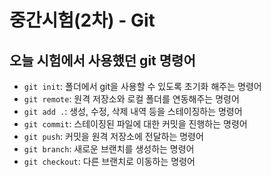 # 중간시험(2차) - Git

## 오늘 시험에서 사용했던 git 명령어

- `git init`: 폴더에서 git을 사용할 수 있도록 초기화 해주는 명령어
- `git remote`: 원격 저장소와 로컬 폴더를 연동해주는 명령어
- `git add .`: 생성, 수정, 삭제 내역 등을 스테이징하는 명령어
- `git commit`: 스테이징된 파일에 대한 커밋을 진행하는 명령어
- `git push`: 커밋을 원격 저장소에 전달하는 명령어
- `git branch`: 새로운 브랜치를 생성하는 명령어
- `git checkout`: 다른 브랜치로 이동하는 명령어
